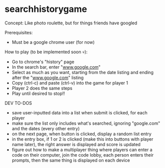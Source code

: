 # searchhistorygame
Concept: Like photo roulette, but for things friends have googled

Prerequisites:
- Must be a google chrome user (for now)

How to play (to be implemented soon 💀):
- Go to chrome's "history" page
- In the search bar, enter "www.google.com"
- Select as much as you want, starting from the date listing and ending after the "www.google.com" listing
- Copy (ctrl-c) and paste (ctrl-v) into the game for player 1
- Player 2 does the same steps
- Play until desired to stop!!

DEV TO-DOS
- save user-inputted data into a list when submit is clicked, for each player
- make sure the list only includes what's searched, ignoring "google.com" and the dates (every other entry)
- on the next page, when button is clicked, display a random list entry
- in the entry box, if 1 or 2 is clicked (make this into buttons with player name later), the right answer is displayed and score is updated
- figure out how to make a multiplayer thing where players can enter a code on their computer, join the code lobby, each person enters their prompts, then the same thing is displayed on each device